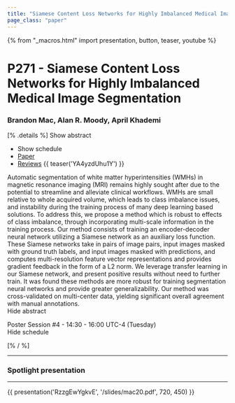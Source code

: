 ```yaml
---
title: "Siamese Content Loss Networks for Highly Imbalanced Medical Image Segmentation"
page_class: "paper"
---
```


{% from "_macros.html" import presentation, button, teaser, youtube %}

# P271 - Siamese Content Loss Networks for Highly Imbalanced Medical Image Segmentation

### Brandon Mac, Alan R. Moody, April Khademi

[% .details %]
<a class="toggle_visibility" data-selector=".abstract" data-level="3">Show abstract</a>
- <a class="toggle_visibility" data-selector=".schedule" data-level="3">Show schedule</a>
- <a href="https://openreview.net/pdf?id=VINrwcDkvA">Paper</a>
- <a href="https://openreview.net/forum?id=VINrwcDkvA">Reviews</a>
{{ teaser('YA4yzdUhu1Y') }}

<p>
    <span class="abstract">
        Automatic segmentation of white matter hyperintensities (WMHs) in magnetic resonance imaging (MRI) remains highly sought after due to the potential to streamline and alleviate clinical workflows. WMHs are small relative to whole acquired volume, which leads to class imbalance issues, and instability during the training process of many deep learning based solutions. To address this, we propose a method which is robust to effects of class imbalance, through incorporating multi-scale information in the training process. Our method consists of training an encoder-decoder neural network utilizing a Siamese network as an auxiliary loss function. These Siamese networks take in pairs of image pairs, input images masked with ground truth labels, and input images masked with predictions, and computes multi-resolution feature vector representations and provides gradient feedback in the form of a L2 norm. We leverage transfer learning in our Siamese network, and present positive results without need to further train. It was found these methods are more robust for training segmentation neural networks and provide greater generalizability. Our method was cross-validated on multi-center data, yielding significant overall agreement with manual annotations. 
        <br>
        <span class="actions"><a class="toggle_visibility" data-level="2">Hide abstract</a></span>
    </span>
</p>

<p>
    <span class="schedule">
        Poster Session #4  - 14:30 - 16:00 UTC-4 (Tuesday)
        <br>
        <span class="actions"><a class="toggle_visibility" data-level="2">Hide schedule</a></span>
    </span>
</p>

<!-- {{ button("Access paper channel", "https://chat.midl.io/channel/p271") }} -->
[% / %]

---

### Spotlight presentation

---

{{ presentation('RzzgEwYgkvE', '/slides/mac20.pdf', 720, 450) }}